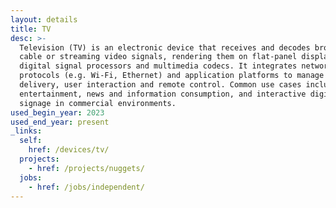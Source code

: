 ```yaml
---
layout: details
title: TV
desc: >-
  Television (TV) is an electronic device that receives and decodes broadcast,
  cable or streaming video signals, rendering them on flat-panel displays via
  digital signal processors and multimedia codecs. It integrates networking
  protocols (e.g. Wi-Fi, Ethernet) and application platforms to manage content
  delivery, user interaction and remote control. Common use cases include home
  entertainment, news and information consumption, and interactive digital
  signage in commercial environments.
used_begin_year: 2023
used_end_year: present
_links:
  self:
    href: /devices/tv/
  projects:
    - href: /projects/nuggets/
  jobs:
    - href: /jobs/independent/
---
```

